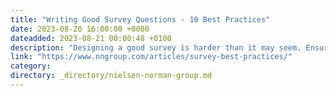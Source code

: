 ```yaml
---
title: "Writing Good Survey Questions - 10 Best Practices"
date: 2023-08-20 16:00:00 +0000
dateadded: 2023-08-21 00:00:48 +0100
description: "Designing a good survey is harder than it may seem. Ensure accurate and reliable data by writing questions that are appropriate for the method and worded to minimize bias."
link: "https://www.nngroup.com/articles/survey-best-practices/"
category:
directory: _directory/nielsen-norman-group.md
---
```

